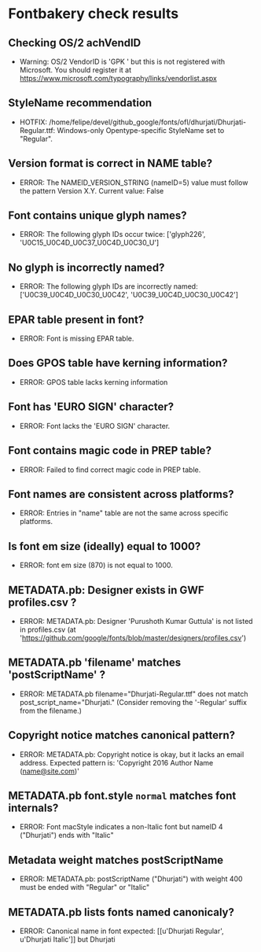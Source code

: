 # Fontbakery check results
## Checking OS/2 achVendID
* Warning: OS/2 VendorID is 'GPK ' but this is not registered with Microsoft. You should register it at https://www.microsoft.com/typography/links/vendorlist.aspx

## StyleName recommendation
* HOTFIX: /home/felipe/devel/github_google/fonts/ofl/dhurjati/Dhurjati-Regular.ttf: Windows-only Opentype-specific StyleName set to "Regular".

## Version format is correct in NAME table?
* ERROR: The NAMEID_VERSION_STRING (nameID=5) value must follow the pattern Version X.Y. Current value: False

## Font contains unique glyph names?
* ERROR: The following glyph IDs occur twice: ['glyph226', 'U0C15_U0C4D_U0C37_U0C4D_U0C30_U']

## No glyph is incorrectly named?
* ERROR: The following glyph IDs are incorrectly named: ['U0C39_U0C4D_U0C30_U0C42', 'U0C39_U0C4D_U0C30_U0C42']

## EPAR table present in font?
* ERROR: Font is missing EPAR table.

## Does GPOS table have kerning information?
* ERROR: GPOS table lacks kerning information

## Font has 'EURO SIGN' character?
* ERROR: Font lacks the 'EURO SIGN' character.

## Font contains magic code in PREP table?
* ERROR: Failed to find correct magic code in PREP table.

## Font names are consistent across platforms?
* ERROR: Entries in "name" table are not the same across specific platforms.

## Is font em size (ideally) equal to 1000?
* ERROR: font em size (870) is not equal to 1000.

## METADATA.pb: Designer exists in GWF profiles.csv ?
* ERROR: METADATA.pb: Designer 'Purushoth Kumar Guttula' is not listed in profiles.csv (at 'https://github.com/google/fonts/blob/master/designers/profiles.csv')

## METADATA.pb 'filename' matches 'postScriptName' ?
* ERROR: METADATA.pb filename="Dhurjati-Regular.ttf" does not match post_script_name="Dhurjati." (Consider removing the '-Regular' suffix from the filename.)

## Copyright notice matches canonical pattern?
* ERROR: METADATA.pb: Copyright notice is okay, but it lacks an email address. Expected pattern is: 'Copyright 2016 Author Name (name@site.com)'

## METADATA.pb font.style `normal` matches font internals?
* ERROR: Font macStyle indicates a non-Italic font but nameID 4 ("Dhurjati") ends with "Italic"

## Metadata weight matches postScriptName
* ERROR: METADATA.pb: postScriptName ("Dhurjati") with weight 400 must be ended with "Regular" or "Italic"

## METADATA.pb lists fonts named canonicaly?
* ERROR: Canonical name in font expected: [[u'Dhurjati Regular', u'Dhurjati Italic']] but Dhurjati

